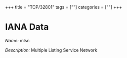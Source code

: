 +++
title = "TCP/32801"
tags = [""]
categories = [""]
+++

# IANA Data

_Name:_ mlsn

_Description:_ Multiple Listing Service Network

